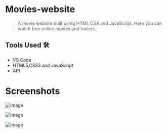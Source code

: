 # Movies-website
> A movie website built using HTML,CSS and JavaScript.
> Here you can watch free online movies and trailers. 

## Tools Used 🛠️
* VS Code
* HTML5,CSS3 and JavaScript
* API


# Screenshots


![image](https://user-images.githubusercontent.com/67178658/151974470-28284d9a-36c9-4279-a577-1b9db868a63a.png)




![image](https://user-images.githubusercontent.com/67178658/151974571-f84ce737-92d8-4612-b8fd-0770cee17740.png)




![image](https://user-images.githubusercontent.com/67178658/151974638-28df77b6-eb25-49d8-94ee-be2273eac980.png)
